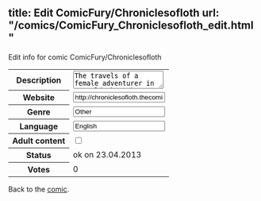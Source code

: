 title: Edit ComicFury/Chroniclesofloth
url: "/comics/ComicFury_Chroniclesofloth_edit.html"
---
Edit info for comic ComicFury/Chroniclesofloth

<form name="comic" action="http://gaepostmail.appengine.com/comic" name="post">
<table class="comicinfo">
<tr>
<th>Description</th><td><textarea name="description">The travels of a female adventurer in a world where her people are hated and her story of gaining friends and saving the world.</textarea></td>
</tr>
<tr>
<th>Website</th><td><input type="text" name="url" value="http://chroniclesofloth.thecomicseries.com/"/></td>
</tr>
<tr>
<th>Genre</th><td><input type="text" name="genre" value="Other"/></td>
</tr>
<tr>
<th>Language</th><td><input type="text" name="language" value="English"/></td>
</tr>
<tr>
<th>Adult content</th><td><input type="checkbox" name="adult" value="adult" /></td>
</tr>
<tr>
<th>Status</th><td>ok on 23.04.2013</td>
</tr>
<tr>
<th>Votes</th><td>0</div></td>
</tr>
</table>
</form>

Back to the [comic](/comics/ComicFury_Chroniclesofloth.html).
